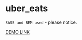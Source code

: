 # uber_eats

`SASS and BEM used` - please notice.

[DEMO LINK](https://sviatoslv.github.io/uber_eats/)